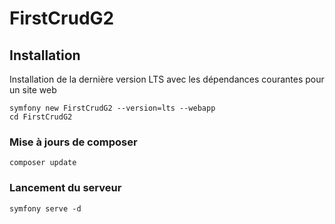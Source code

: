 # FirstCrudG2

## Installation
Installation de la dernière version LTS avec les dépendances courantes pour un site web

    symfony new FirstCrudG2 --version=lts --webapp
    cd FirstCrudG2

### Mise à jours de composer

    composer update

### Lancement du serveur

    symfony serve -d
